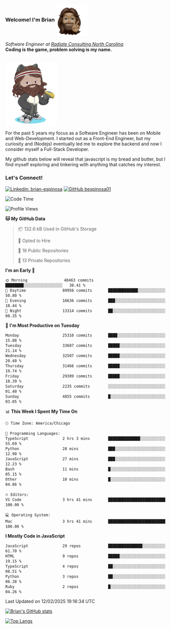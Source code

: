 ###  Welcome! I'm Brian <img align="center" src="https://github.com/bespinosa01/bespinosa01/blob/main/assets/peace-animoji.png" height="100" /></h2>
<p><em>Software Engineer at <a href="https://www.radiateconsulting.coop/north-carolina-tech-coop">Radiate Consulting North Carolina</a>
 <br/>
<!-- </br>Developer Consultant at <a href="https://codethedream.org/">Code The Dream</a> -->
</em> <b>Coding is the game, problem solving is my name.</b></p>

<br/>


 <img align="center" src="https://github.com/bespinosa01/bespinosa01/blob/main/assets/octo-me.png" height="200" /> 
 <p>
 For the past 5 years my focus as a Software Engineer has been on Mobile and Web-Development. I started out as a Front-End Engineer, but my curiosity and (Nodejs) eventually led me to explore the backend and now I consider myself a Full-Stack Developer.
</p>
<p>
 My github stats below will reveal that javascript is my bread and butter, but I find myself exploring and tinkering with anything that catches my interest. 
 </p>
 
 
### Let's Connect!

[![Linkedin: brian-espinosa](https://img.shields.io/badge/-brian--espinosa-blue?style=flat-square&logo=Linkedin&logoColor=white&link=https://www.linkedin.com/in/brian-espinosa/)](https://www.linkedin.com/in/brian-espinosa/)
[![GitHub bespinosa01](https://img.shields.io/github/followers/bespinosa01?label=follow&style=social)](https://github.com/bespinosa01)



<!--START_SECTION:waka-->
![Code Time](http://img.shields.io/badge/Code%20Time-1%2C725%20hrs%203%20mins-blue)

![Profile Views](http://img.shields.io/badge/Profile%20Views-0-blue)

**🐱 My GitHub Data** 

> 📦 132.6 kB Used in GitHub's Storage 
 > 
> 💼 Opted to Hire
 > 
> 📜 18 Public Repositories 
 > 
> 🔑 13 Private Repositories 
 > 
**I'm an Early 🐤** 

```text
🌞 Morning                48463 commits       ████████░░░░░░░░░░░░░░░░░   30.41 % 
🌆 Daytime                80956 commits       █████████████░░░░░░░░░░░░   50.80 % 
🌃 Evening                16636 commits       ███░░░░░░░░░░░░░░░░░░░░░░   10.44 % 
🌙 Night                  13314 commits       ██░░░░░░░░░░░░░░░░░░░░░░░   08.35 % 
```
📅 **I'm Most Productive on Tuesday** 

```text
Monday                   25310 commits       ████░░░░░░░░░░░░░░░░░░░░░   15.88 % 
Tuesday                  33687 commits       █████░░░░░░░░░░░░░░░░░░░░   21.14 % 
Wednesday                32507 commits       █████░░░░░░░░░░░░░░░░░░░░   20.40 % 
Thursday                 31466 commits       █████░░░░░░░░░░░░░░░░░░░░   19.74 % 
Friday                   29309 commits       █████░░░░░░░░░░░░░░░░░░░░   18.39 % 
Saturday                 2235 commits        ░░░░░░░░░░░░░░░░░░░░░░░░░   01.40 % 
Sunday                   4855 commits        █░░░░░░░░░░░░░░░░░░░░░░░░   03.05 % 
```


📊 **This Week I Spent My Time On** 

```text
🕑︎ Time Zone: America/Chicago

💬 Programming Languages: 
TypeScript               2 hrs 3 mins        ██████████████░░░░░░░░░░░   55.69 % 
Python                   28 mins             ███░░░░░░░░░░░░░░░░░░░░░░   12.90 % 
JavaScript               27 mins             ███░░░░░░░░░░░░░░░░░░░░░░   12.23 % 
Bash                     11 mins             █░░░░░░░░░░░░░░░░░░░░░░░░   05.15 % 
Other                    10 mins             █░░░░░░░░░░░░░░░░░░░░░░░░   04.86 % 

🔥 Editors: 
VS Code                  3 hrs 41 mins       █████████████████████████   100.00 % 

💻 Operating System: 
Mac                      3 hrs 41 mins       █████████████████████████   100.00 % 
```

**I Mostly Code in JavaScript** 

```text
JavaScript               29 repos            ███████████████░░░░░░░░░░   61.70 % 
HTML                     9 repos             █████░░░░░░░░░░░░░░░░░░░░   19.15 % 
TypeScript               4 repos             ██░░░░░░░░░░░░░░░░░░░░░░░   08.51 % 
Python                   3 repos             ██░░░░░░░░░░░░░░░░░░░░░░░   06.38 % 
Ruby                     2 repos             █░░░░░░░░░░░░░░░░░░░░░░░░   04.26 % 
```




 Last Updated on 12/02/2025 19:16:34 UTC
<!--END_SECTION:waka-->


<!--  Github STATS -->
[![Brian's GitHub stats](https://github-readme-stats.vercel.app/api?username=bespinosa01&hide=stars,contribs&count_private=true&show_icons=true)](https://github.com/anuraghazra/github-readme-stats)

[![Top Langs](https://github-readme-stats.vercel.app/api/top-langs/?username=bespinosa01&layout=compact)](https://github.com/anuraghazra/github-readme-stats)



<!--
**bespinosa01/bespinosa01** is a ✨ _special_ ✨ repository because its `README.md` (this file) appears on your GitHub profile.

Here are some ideas to get you started:

- 🔭 I’m currently working on ...
- 🌱 I’m currently learning ...
- 👯 I’m looking to collaborate on ...
- 🤔 I’m looking for help with ...
- 💬 Ask me about ...
- 📫 How to reach me: ...
- 😄 Pronouns: ...
- ⚡ Fun fact: ...
-->
